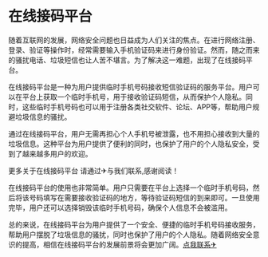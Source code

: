 # 在线接码平台

随着互联网的发展，网络安全问题也日益成为人们关注的焦点。在进行网络注册、登录、验证等操作时，经常需要输入手机验证码来进行身份验证。然而，随之而来的骚扰电话、垃圾短信也让人苦不堪言。为了解决这一难题，出现了在线接码平台。

在线接码平台是一种为用户提供临时手机号码接收短信验证码的服务平台。用户可以在平台上获取一个临时手机号，用于接收验证码短信，从而保护个人隐私。同时，这些临时手机号码也可以用于注册各类社交软件、论坛、APP等，帮助用户规避垃圾信息的骚扰。

通过在线接码平台，用户无需再担心个人手机号被泄露，也不用担心接收到大量的垃圾信息。这种平台为用户提供了便利的同时，也保护了用户的个人隐私安全，受到了越来越多用户的欢迎。

更多关于在线接码平台 请通过✈与我们联系,感谢阅读！

在线接码平台的使用也非常简单。用户只需要在平台上选择一个临时手机号码，然后将该号码填写在需要接收验证码的地方，等待验证码短信的到来即可。一旦使用完毕，用户还可以选择销毁该临时手机号码，确保个人信息不会被滥用。

总的来说，在线接码平台为用户提供了一个安全、便捷的临时手机号码接收服务，帮助用户摆脱了垃圾信息的骚扰，同时也保护了用户的个人隐私。随着网络安全意识的提高，相信在线接码平台的发展前景将会更加广阔。[点我联系✈](https://www.k02.cc)